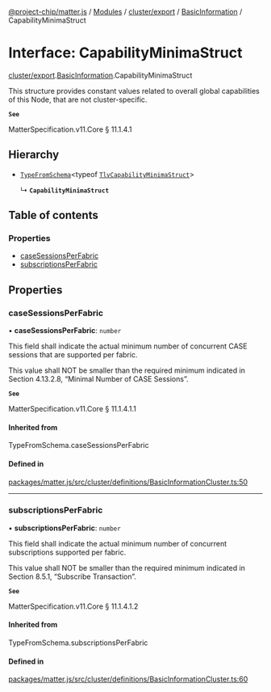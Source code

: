 [@project-chip/matter.js](../README.md) / [Modules](../modules.md) / [cluster/export](../modules/cluster_export.md) / [BasicInformation](../modules/cluster_export.BasicInformation.md) / CapabilityMinimaStruct

# Interface: CapabilityMinimaStruct

[cluster/export](../modules/cluster_export.md).[BasicInformation](../modules/cluster_export.BasicInformation.md).CapabilityMinimaStruct

This structure provides constant values related to overall global capabilities of this Node, that are not
cluster-specific.

**`See`**

MatterSpecification.v11.Core § 11.1.4.1

## Hierarchy

- [`TypeFromSchema`](../modules/tlv_export.md#typefromschema)\<typeof [`TlvCapabilityMinimaStruct`](../modules/cluster_export.BasicInformation.md#tlvcapabilityminimastruct)\>

  ↳ **`CapabilityMinimaStruct`**

## Table of contents

### Properties

- [caseSessionsPerFabric](cluster_export.BasicInformation.CapabilityMinimaStruct.md#casesessionsperfabric)
- [subscriptionsPerFabric](cluster_export.BasicInformation.CapabilityMinimaStruct.md#subscriptionsperfabric)

## Properties

### caseSessionsPerFabric

• **caseSessionsPerFabric**: `number`

This field shall indicate the actual minimum number of concurrent CASE sessions that are supported per
fabric.

This value shall NOT be smaller than the required minimum indicated in Section 4.13.2.8, “Minimal Number of
CASE Sessions”.

**`See`**

MatterSpecification.v11.Core § 11.1.4.1.1

#### Inherited from

TypeFromSchema.caseSessionsPerFabric

#### Defined in

[packages/matter.js/src/cluster/definitions/BasicInformationCluster.ts:50](https://github.com/project-chip/matter.js/blob/904d0c9b952b91f28a21803759c5e5c66ee4d272/packages/matter.js/src/cluster/definitions/BasicInformationCluster.ts#L50)

___

### subscriptionsPerFabric

• **subscriptionsPerFabric**: `number`

This field shall indicate the actual minimum number of concurrent subscriptions supported per fabric.

This value shall NOT be smaller than the required minimum indicated in Section 8.5.1, “Subscribe
Transaction”.

**`See`**

MatterSpecification.v11.Core § 11.1.4.1.2

#### Inherited from

TypeFromSchema.subscriptionsPerFabric

#### Defined in

[packages/matter.js/src/cluster/definitions/BasicInformationCluster.ts:60](https://github.com/project-chip/matter.js/blob/904d0c9b952b91f28a21803759c5e5c66ee4d272/packages/matter.js/src/cluster/definitions/BasicInformationCluster.ts#L60)
